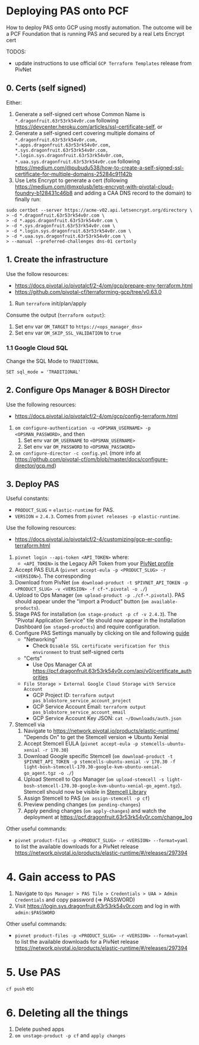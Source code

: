 # Deploying PAS onto PCF

How to deploy PAS onto GCP using mostly automation. The outcome will be a PCF Foundation that is running PAS and secured by a real Lets Encrypt cert

TODOS:
- update instructions to use official `GCP Terraform Templates` release from PivNet

## 0. Certs (self signed)

Either:

1. Generate a self-signed cert whose Common Name is `*.dragonfruit.63r53rk54v0r.com` following https://devcenter.heroku.com/articles/ssl-certificate-self, or
1. Generate a self-signed cert covering multiple domains of `*.dragonfruit.63r53rk54v0r.com, *.apps.dragonfruit.63r53rk54v0r.com, *.sys.dragonfruit.63r53rk54v0r.com, *.login.sys.dragonfruit.63r53rk54v0r.com, *.uaa.sys.dragonfruit.63r53rk54v0r.com` following https://medium.com/@pubudu538/how-to-create-a-self-signed-ssl-certificate-for-multiple-domains-25284c91142b
1. Use Lets Encrypt to generate a cert (following https://medium.com/@mxplusb/lets-encrypt-with-pivotal-cloud-foundry-b128431c46b8 and adding a CAA DNS record to the domain) to finally run: 

```
sudo certbot --server https://acme-v02.api.letsencrypt.org/directory \
> -d *.dragonfruit.63r53rk54v0r.com \
> -d *.apps.dragonfruit.63r53rk54v0r.com \
> -d *.sys.dragonfruit.63r53rk54v0r.com \
> -d *.login.sys.dragonfruit.63r53rk54v0r.com \
> -d *.uaa.sys.dragonfruit.63r53rk54v0r.com \
> --manual --preferred-challenges dns-01 certonly
```

## 1. Create the infrastructure

Use the follow resources:
- https://docs.pivotal.io/pivotalcf/2-4/om/gcp/prepare-env-terraform.html
- https://github.com/pivotal-cf/terraforming-gcp/tree/v0.63.0

1. Run `terraform` init/plan/apply

Consume the output (`terraform output`):
1. Set env var `OM_TARGET` to `https://<ops_manager_dns>`
1. Set env var `OM_SKIP_SSL_VALIDATION` to `true`

### 1.1 Google Cloud SQL

Change the SQL Mode to `TRADITIONAL`

```
SET sql_mode = 'TRADITIONAL'
```

## 2. Configure Ops Manager & BOSH Director

Use the following resources:
- https://docs.pivotal.io/pivotalcf/2-4/om/gcp/config-terraform.html

1. `om configure-authentication -u <OPSMAN_USERNAME> -p <OPSMAN_PASSWORD>`, and then
    1. Set env var `OM_USERNAME` to `<OPSMAN_USERNAME>`
    1. Set env var `OM_PASSWORD` to `<OPSMAN_PASSWORD>`
1. `om configure-director -c config.yml` (more info at https://github.com/pivotal-cf/om/blob/master/docs/configure-director/gcp.md)

## 3. Deploy PAS

Useful constants:
- `PRODUCT_SLUG` = `elastic-runtime` for PAS.
- `VERSION` = `2.4.3`. Comes from `pivnet releases -p elastic-runtime`.

Use the following resources:

- https://docs.pivotal.io/pivotalcf/2-4/customizing/gcp-er-config-terraform.html

1. `pivnet login --api-token <API_TOKEN>` where:
    - `<API_TOKEN>` is the Legacy API Token from your [PivNet profile](https://network.pivotal.io/users/dashboard/edit-profile)
1. Accept PAS EULA (`pivnet accept-eula -p <PRODUCT_SLUG> -r <VERSION>`). The corresponding 
1. Download from PivNet (`om download-product -t $PIVNET_API_TOKEN -p <PRODUCT_SLUG> -v <VERSION> -f cf-*.pivotal -o ./`)
1. Upload to Ops Manager (`om upload-product -p ./cf-*.pivotal`). PAS should appear under the "Import a Product" button (`om available-products`).
1. Stage PAS for installation (`om stage-product -p cf -v 2.4.3`). The "Pivotal Application Service" tile should now appear in the Installation Dashboard (`om staged-products`) and require configuration.
1. Configure PAS Settings manually by clicking on tile and following [guide](https://docs.pivotal.io/pivotalcf/2-4/customizing/gcp-er-config-terraform.html)
    - "Networking"
        - Check `Disable SSL certificate verification for this environment` to trust self-signed certs
    - "Certs"
        - Use Ops Manager CA at https://pcf.dragonfruit.63r53rk54v0r.com/api/v0/certificate_authorities
    - `File Storage > External Google Cloud Storage with Service Account`
        - GCP Project ID: `terraform output pas_blobstore_service_account_project`
        - GCP Service Account Email: `terraform output pas_blobstore_service_account_email`
        - GCP Service Account Key JSON: `cat ~/Downloads/auth.json`
1. Stemcell via
    1. Navigate to https://network.pivotal.io/products/elastic-runtime/ "Depends On" to get the Stemcell version => Ubuntu Xenial
    1. Accept Stemcell EULA (`pivnet accept-eula -p stemcells-ubuntu-xenial -r 170.30`)
    1. Download Google specific Stemcell (`om download-product -t $PIVNET_API_TOKEN -p stemcells-ubuntu-xenial -v 170.30 -f light-bosh-stemcell-170.30-google-kvm-ubuntu-xenial-go_agent.tgz -o ./`)
    1. Upload Stemcell to Ops Manager (`om upload-stemcell -s light-bosh-stemcell-170.30-google-kvm-ubuntu-xenial-go_agent.tgz`). Stemcell should now be visible in [Stemcell Library](https://pcf.dragonfruit.63r53rk54v0r.com/stemcell_library)
    1. Assign Stemcell to PAS (`om assign-stemcell -p cf`)
    1. Preview pending changes (`om pending-changes`)
    1. Apply pending changes (`om apply-changes`) and watch the deployment at https://pcf.dragonfruit.63r53rk54v0r.com/change_log

Other useful commands:
- `pivnet product-files -p <PRODUCT_SLUG> -r <VERSION> --format=yaml` to list the available downloads for a PivNet release https://network.pivotal.io/products/elastic-runtime/#/releases/297394

# 4. Gain access to PAS

1. Navigate to `Ops Manager > PAS Tile > Credentials > UAA > Admin Credentials` and copy password (=> PASSWORD)
1. Visit https://login.sys.dragonfruit.63r53rk54v0r.com and log in with `admin:$PASSWORD`

Other useful commands:
- `pivnet product-files -p <PRODUCT_SLUG> -r <VERSION> --format=yaml` to list the available downloads for a PivNet release https://network.pivotal.io/products/elastic-runtime/#/releases/297394

# 5. Use PAS

`cf push` etc

# 6. Deleting all the things

1. Delete pushed apps
1. `om unstage-product -p cf` and `apply changes`